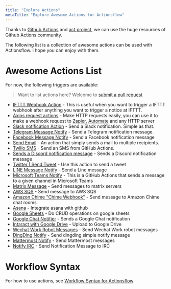 ```yaml
---
title: "Explore Actions"
metaTitle: "Explore Awesome Actions for Actionsflow"
---
```


Thanks to [Github Actions](https://github.com/marketplace?type=actions) and [act project](https://github.com/nektos/act), we can use the huge resources of Github Actions community.

The following list is a collection of awesome actions can be used with Actionsflow. I hope you can enjoy with them.

# Awesome Actions List

For now, the following triggers are available:

> Want to list actions here? Welcome to [submit a pull request](https://github.com/actionsflow/actionsflow/edit/main/docs/actions.md)

- [IFTTT Webhook Action](https://github.com/marketplace/actions/ifttt-webhook-action) - This is useful when you want to trigger a IFTTT webhook after anything you want to trigger a notice at IFTTT.
- [Axios request actions](https://github.com/marketplace/actions/axios-action) - Make HTTP requests easily, you can use it to make a webhook request to [Zapier](https://zapier.com/), [Automate](https://automate.io/) and any HTTP server
- [Slack notification Action](https://github.com/marketplace/actions/github-action-for-slack) - Send a Slack notification. Simple as that.
- [Telegram Message Notify](https://github.com/marketplace/actions/telegram-message-notify) - Send a Telegram notification message.
- [Facebook Message Notify](https://github.com/marketplace/actions/facebook-message-notify) - Send a Facebook notification message
- [Send Email](https://github.com/marketplace/actions/send-email) - An action that simply sends a mail to multiple recipients.
- [Twilio SMS](https://github.com/marketplace/actions/twilio-sms) - Send an SMS from GitHub Actions.
- [Sends a Discord notification message](https://github.com/marketplace/actions/actions-for-discord) - Sends a Discord notification message
- [Twitter | Send Tweet](https://github.com/marketplace/actions/send-tweet-action) - Use this action to send a tweet
- [LINE Message Notify](https://github.com/marketplace/actions/line-message-notify) - Send a Line message
- [Microsoft Teams Notify](https://github.com/marketplace/actions/microsoft-teams-generic) - This is a GitHub Actions that sends a message to a given channel in Microsoft Teams
- [Matrix Message](https://github.com/marketplace/actions/matrix-message) - Send messages to matrix servers
- [AWS SQS](https://github.com/marketplace/actions/aws-sqs) - Send message to AWS SQS
- [Amazon Chime "Chime Webhook"](https://github.com/marketplace/actions/amazon-chime-chime-webhook-action-for-github-actions) - Send message to Amazon Chime chat rooms
- [Asana](https://github.com/marketplace/actions/asana-git) - Integrate asana with github
- [Google Sheets](https://github.com/marketplace/actions/gsheet-action) - Do CRUD operations on google sheets
- [Google Chat Notifier](https://github.com/marketplace/actions/google-chat-release-notifier) - Sends a Google Chat notification
- [Intaract with Google Drive](https://github.com/marketplace/actions/intaract-with-google-drive) - Upload to Google Drive
- [Wechat Work Robot Messages](https://github.com/marketplace/actions/wechat-work-robot-messages) - Send Wechat Work robot messages
- [DingDing Notify](https://github.com/marketplace/actions/dingding-notify-action) - Send dingding simple notify message
- [Mattermost Notify](https://github.com/marketplace/actions/mattermost) - Send Mattermost messages
- [Notify IRC](https://github.com/marketplace/actions/notify-irc) - Send Notification Message to IRC

# Workflow Syntax

For how to use actions, see [Workflow Syntax for Actionsflow](./workflow.md)
